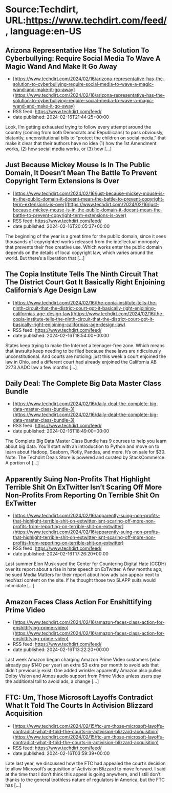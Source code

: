 # Source:Techdirt, URL:https://www.techdirt.com/feed/, language:en-US

## Arizona Representative Has The Solution To Cyberbullying: Require Social Media To Wave A Magic Wand And Make It Go Away
 - [https://www.techdirt.com/2024/02/16/arizona-representative-has-the-solution-to-cyberbullying-require-social-media-to-wave-a-magic-wand-and-make-it-go-away](https://www.techdirt.com/2024/02/16/arizona-representative-has-the-solution-to-cyberbullying-require-social-media-to-wave-a-magic-wand-and-make-it-go-away)
 - RSS feed: https://www.techdirt.com/feed/
 - date published: 2024-02-16T21:44:25+00:00

Look, I’m getting exhausted trying to follow every attempt around the country (coming from both Democrats and Republicans) to pass obviously, blatantly, unconstitutional bills to “protect the children on social media,” that make it clear that their authors have no idea (1) how the 1st Amendment works, (2) how social media works, or (3) how [&#8230;]

## Just Because Mickey Mouse Is In The Public Domain, It Doesn’t Mean The Battle To Prevent Copyright Term Extensions Is Over
 - [https://www.techdirt.com/2024/02/16/just-because-mickey-mouse-is-in-the-public-domain-it-doesnt-mean-the-battle-to-prevent-copyright-term-extensions-is-over](https://www.techdirt.com/2024/02/16/just-because-mickey-mouse-is-in-the-public-domain-it-doesnt-mean-the-battle-to-prevent-copyright-term-extensions-is-over)
 - RSS feed: https://www.techdirt.com/feed/
 - date published: 2024-02-16T20:05:37+00:00

The beginning of the year is a great time for the public domain, since it sees thousands of copyrighted works released from the intellectual monopoly that prevents their free creative use. Which works enter the public domain depends on the details of local copyright law, which varies around the world. But there’s a liberation that [&#8230;]

## The Copia Institute Tells The Ninth Circuit That The District Court Got It Basically Right Enjoining California’s Age Design Law
 - [https://www.techdirt.com/2024/02/16/the-copia-institute-tells-the-ninth-circuit-that-the-district-court-got-it-basically-right-enjoining-californias-age-design-law](https://www.techdirt.com/2024/02/16/the-copia-institute-tells-the-ninth-circuit-that-the-district-court-got-it-basically-right-enjoining-californias-age-design-law)
 - RSS feed: https://www.techdirt.com/feed/
 - date published: 2024-02-16T18:54:00+00:00

States keep trying to make the Internet a teenager-free zone. Which means that lawsuits keep needing to be filed because these laws are ridiculously unconstitutional. And courts are noticing: just this week a court enjoined the law in Ohio, and a different court had already enjoined the California AB 2273 AADC law a few months [&#8230;]

## Daily Deal: The Complete Big Data Master Class Bundle
 - [https://www.techdirt.com/2024/02/16/daily-deal-the-complete-big-data-master-class-bundle-3](https://www.techdirt.com/2024/02/16/daily-deal-the-complete-big-data-master-class-bundle-3)
 - RSS feed: https://www.techdirt.com/feed/
 - date published: 2024-02-16T18:49:00+00:00

The Complete Big Data Master Class Bundle has 9 courses to help you learn about big data. You&#8217;ll start with an introduction to Python and move on to learn about Hadoop, Seaborn, Plotly, Pandas, and more. It&#8217;s on sale for $30. Note: The Techdirt Deals Store is powered and curated by StackCommerce. A portion of [&#8230;]

## Apparently Suing Non-Profits That Highlight Terrible Shit On ExTwitter Isn’t Scaring Off More Non-Profits From Reporting On Terrible Shit On ExTwitter
 - [https://www.techdirt.com/2024/02/16/apparently-suing-non-profits-that-highlight-terrible-shit-on-extwitter-isnt-scaring-off-more-non-profits-from-reporting-on-terrible-shit-on-extwitter](https://www.techdirt.com/2024/02/16/apparently-suing-non-profits-that-highlight-terrible-shit-on-extwitter-isnt-scaring-off-more-non-profits-from-reporting-on-terrible-shit-on-extwitter)
 - RSS feed: https://www.techdirt.com/feed/
 - date published: 2024-02-16T17:26:20+00:00

Last summer Elon Musk sued the Center for Countering Digital Hate (CCDH) over its report about a rise in hate speech on ExTwitter. A few months ago, he sued Media Matters for their report about how ads can appear next to neoNazi content on the site. If he thought those two SLAPP suits would intimidate [&#8230;]

## Amazon Faces Class Action For Enshittifying Prime Video
 - [https://www.techdirt.com/2024/02/16/amazon-faces-class-action-for-enshittifying-prime-video](https://www.techdirt.com/2024/02/16/amazon-faces-class-action-for-enshittifying-prime-video)
 - RSS feed: https://www.techdirt.com/feed/
 - date published: 2024-02-16T13:22:20+00:00

Last week Amazon began charging Amazon Prime Video customers (who already pay $140 per year) an extra $3 extra per month to avoid ads that didn&#8217;t previously exist. One added wrinkle: apparently Amazon also pulled Dolby Vision and Atmos audio support from Prime Video unless users pay the additional toll to avoid ads, a change [&#8230;]

## FTC: Um, Those Microsoft Layoffs Contradict What It Told The Courts In Activision Blizzard Acquisition
 - [https://www.techdirt.com/2024/02/15/ftc-um-those-microsoft-layoffs-contradict-what-it-told-the-courts-in-activision-blizzard-acquisition](https://www.techdirt.com/2024/02/15/ftc-um-those-microsoft-layoffs-contradict-what-it-told-the-courts-in-activision-blizzard-acquisition)
 - RSS feed: https://www.techdirt.com/feed/
 - date published: 2024-02-16T03:59:39+00:00

Late last year, we discussed how the FTC had appealed the court&#8217;s decision to allow Microsoft&#8217;s acquisition of Activision Blizzard to move forward. I said at the time that I don&#8217;t think this appeal is going anywhere, and I still don&#8217;t thanks to the general toothless nature of regulators in America, but the FTC has [&#8230;]

